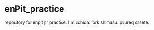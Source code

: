 enPit_practice
==============

repository for enpit pr practice.
I'm uchida. fork shimasu. puureq sasete.
